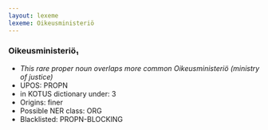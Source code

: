 ```yaml
---
layout: lexeme
lexeme: Oikeusministeriö
---
```


###  Oikeusministeriö₁

* _This rare proper noun overlaps more common *Oikeusministeriö* (ministry of justice)_
* UPOS:  PROPN
* in KOTUS dictionary under:  3
* Origins: finer 
* Possible NER class:  ORG
* Blacklisted:  PROPN-BLOCKING

